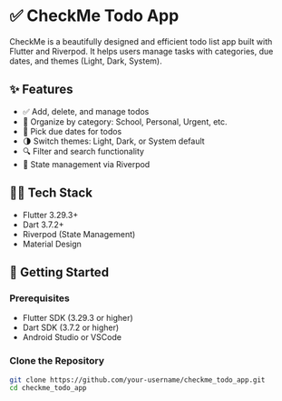 # ✅ CheckMe Todo App

CheckMe is a beautifully designed and efficient todo list app built with Flutter and Riverpod. It helps users manage tasks with categories, due dates, and themes (Light, Dark, System).

## ✨ Features

- ✅ Add, delete, and manage todos
- 🎯 Organize by category: School, Personal, Urgent, etc.
- 📅 Pick due dates for todos
- 🌗 Switch themes: Light, Dark, or System default
- 🔍 Filter and search functionality
- 💾 State management via Riverpod

## 🧑‍💻 Tech Stack

- Flutter 3.29.3+
- Dart 3.7.2+
- Riverpod (State Management)
- Material Design

## 🚀 Getting Started

### Prerequisites

- Flutter SDK (3.29.3 or higher)
- Dart SDK (3.7.2 or higher)
- Android Studio or VSCode

### Clone the Repository

```bash
git clone https://github.com/your-username/checkme_todo_app.git
cd checkme_todo_app

